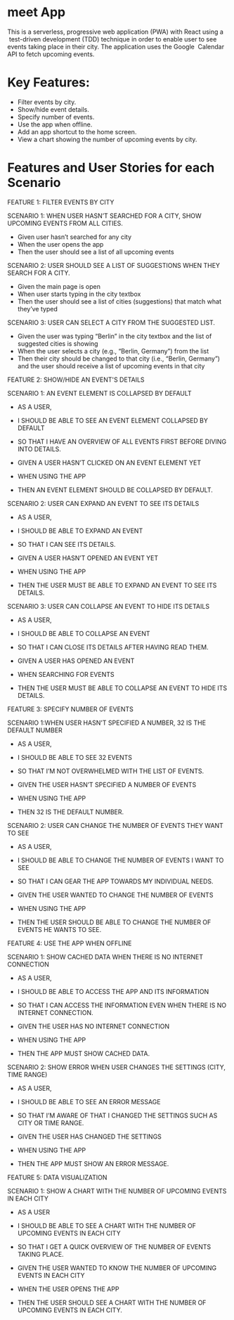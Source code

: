 # meet App

This is a  serverless,   progressive  web  application  (PWA)  with  React  using  a  test-driven  development  (TDD)  technique in order to enable user to see events taking place in their city.  The  application  uses  the  Google  Calendar  API  to  fetch  upcoming  events.  

# Key Features: 

- Filter  events  by  city.  
-  Show/hide  event  details. 
-  Specify  number  of  events.  
-  Use  the  app  when  offline. 
-  Add  an  app  shortcut  to  the  home  screen.  
-  View  a  chart  showing  the  number  of  upcoming  events  by  city. 

# Features and User Stories for each Scenario

FEATURE 1: FILTER EVENTS BY CITY

SCENARIO 1: WHEN USER HASN’T SEARCHED FOR A CITY, SHOW UPCOMING EVENTS FROM ALL CITIES.
- Given user hasn’t searched for any city
- When the user opens the app
- Then the user should see a list of all upcoming events

SCENARIO 2: USER SHOULD SEE A LIST OF SUGGESTIONS WHEN THEY SEARCH FOR A CITY.
- Given the main page is open
- When user starts typing in the city textbox
- Then the user should see a list of cities (suggestions) that match what they’ve typed

SCENARIO 3: USER CAN SELECT A CITY FROM THE SUGGESTED LIST.
- Given the user was typing “Berlin” in the city textbox and the list of suggested cities is showing
- When the user selects a city (e.g., “Berlin, Germany”) from the list
- Then their city should be changed to that city (i.e., “Berlin, Germany”) and the user should receive a list of upcoming events in that city

FEATURE 2: SHOW/HIDE AN EVENT'S DETAILS

SCENARIO 1: AN EVENT ELEMENT IS COLLAPSED BY DEFAULT
- AS A USER,
- I SHOULD BE ABLE TO SEE AN EVENT ELEMENT COLLAPSED BY DEFAULT
- SO THAT I HAVE AN OVERVIEW OF ALL EVENTS FIRST BEFORE DIVING INTO DETAILS.

- GIVEN A USER HASN’T CLICKED ON AN EVENT ELEMENT YET
- WHEN USING THE APP
- THEN AN EVENT ELEMENT SHOULD BE COLLAPSED BY DEFAULT.

SCENARIO 2: USER CAN EXPAND AN EVENT TO SEE ITS DETAILS
- AS A USER,
- I SHOULD BE ABLE TO EXPAND AN EVENT
- SO THAT I CAN SEE ITS DETAILS.

- GIVEN A USER HASN’T OPENED AN EVENT YET
- WHEN USING THE APP
- THEN THE USER MUST BE ABLE TO EXPAND AN EVENT TO SEE ITS DETAILS.

SCENARIO 3: USER CAN COLLAPSE AN EVENT TO HIDE ITS DETAILS
- AS A USER,
- I SHOULD BE ABLE TO COLLAPSE AN EVENT
- SO THAT I CAN CLOSE ITS DETAILS AFTER HAVING READ THEM.

- GIVEN A USER HAS OPENED AN EVENT
- WHEN SEARCHING FOR EVENTS
- THEN THE USER MUST BE ABLE TO COLLAPSE AN EVENT TO HIDE ITS DETAILS.

FEATURE 3: SPECIFY NUMBER OF EVENTS

SCENARIO 1:WHEN USER HASN'T SPECIFIED A NUMBER, 32 IS THE DEFAULT NUMBER
- AS A USER,
- I SHOULD BE ABLE TO SEE 32 EVENTS
- SO THAT I’M NOT OVERWHELMED WITH THE LIST OF EVENTS.

- GIVEN THE USER HASN’T SPECIFIED A NUMBER OF EVENTS
- WHEN USING THE APP
- THEN 32 IS THE DEFAULT NUMBER.


SCENARIO 2: USER CAN CHANGE THE NUMBER OF EVENTS THEY WANT TO SEE
- AS A USER,
- I SHOULD BE ABLE TO CHANGE THE NUMBER OF EVENTS I WANT TO SEE
- SO THAT I CAN GEAR THE APP TOWARDS MY INDIVIDUAL NEEDS.

- GIVEN THE USER WANTED TO CHANGE THE NUMBER OF EVENTS
- WHEN USING THE APP
- THEN THE USER SHOULD BE ABLE TO CHANGE THE NUMBER OF EVENTS HE WANTS TO SEE.

FEATURE 4: USE THE APP WHEN OFFLINE

SCENARIO 1: SHOW CACHED DATA WHEN THERE IS NO INTERNET CONNECTION
- AS A USER,
- I SHOULD BE ABLE TO ACCESS THE APP AND ITS INFORMATION 
- SO THAT I CAN ACCESS THE INFORMATION EVEN WHEN THERE IS NO INTERNET CONNECTION.

- GIVEN THE USER HAS NO INTERNET CONNECTION
- WHEN USING THE APP
- THEN THE APP MUST SHOW CACHED DATA.

SCENARIO 2: SHOW ERROR WHEN USER CHANGES THE SETTINGS (CITY, TIME RANGE)
- AS A USER,
- I SHOULD BE ABLE TO SEE AN ERROR MESSAGE
- SO THAT I’M AWARE OF THAT I CHANGED THE SETTINGS SUCH AS CITY OR TIME RANGE.

- GIVEN THE USER HAS CHANGED THE SETTINGS
- WHEN USING THE APP
- THEN THE APP MUST SHOW AN ERROR MESSAGE.

FEATURE 5: DATA VISUALIZATION

SCENARIO 1: SHOW A CHART WITH THE NUMBER OF UPCOMING EVENTS IN EACH CITY
- AS A USER
- I SHOULD BE ABLE TO SEE A CHART WITH THE NUMBER OF UPCOMING EVENTS IN EACH CITY
- SO THAT I GET A QUICK OVERVIEW OF THE NUMBER OF EVENTS TAKING PLACE.

- GIVEN THE USER WANTED TO KNOW THE NUMBER OF UPCOMING EVENTS IN EACH CITY
- WHEN THE USER OPENS THE APP
- THEN THE USER SHOULD SEE A CHART WITH THE NUMBER OF UPCOMING EVENTS IN EACH CITY.





